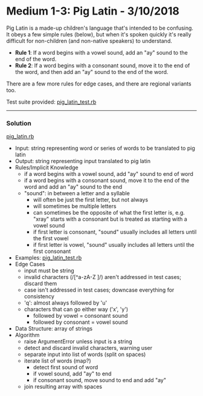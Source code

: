 
[comment]: #(pig_latin.md)

# Medium 1-3: Pig Latin - 3/10/2018

Pig Latin is a made-up children's language that's intended to be confusing. It obeys a few simple rules (below), but when it's spoken quickly it's really difficult for non-children (and non-native speakers) to understand.

* __Rule 1__: If a word begins with a vowel sound, add an "ay" sound to the end of the word.
* __Rule 2__: If a word begins with a consonant sound, move it to the end of the word, and then add an "ay" sound to the end of the word.

There are a few more rules for edge cases, and there are regional variants too.

Test suite provided: [pig_latin_test.rb](pig_latin_test.rb)

---
### Solution
[pig_latin.rb](pig_latin.rb)

* Input: string representing word or series of words to be translated to pig latin
* Output: string representing input translated to pig latin
* Rules/Implicit Knowledge
  - if a word begins with a vowel sound, add "ay" sound to end of word
  - if a word begins with a consonant sound, move it to the end of the word and add an "ay" sound to the end
  - "sound": in between a letter and a syllable
    + will often be just the first letter, but not always
    + will sometimes be multiple letters
    + can sometimes be the opposite of what the first letter is, e.g. "xray" starts with a consonant but is treated as starting with a vowel sound
    + if first letter is consonant, "sound" usually includes all letters until the first vowel
    + if first letter is vowel, "sound" usually includes all letters until the first consonant
* Examples: [pig_latin_test.rb](pig_latin_test.rb)
* Edge Cases
  - input must be string
  - invalid characters (/[^a-zA-Z ]/) aren't addressed in test cases; discard them
  - case isn't addressed in test cases; downcase everything for consistency
  - 'q': almost always followed by 'u'
  - characters that can go either way ('x', 'y')
    + followed by vowel = consonant sound
    + followed by consonant = vowel sound
* Data Structure: array of strings
* Algorithm
  - raise ArgumentError unless input is a string
  - detect and discard invalid characters, warning user
  - separate input into list of words (split on spaces)
  - iterate list of words (map?)
    + detect first sound of word
    + if vowel sound, add "ay" to end
    + if consonant sound, move sound to end and add "ay"
  - join resulting array with spaces
